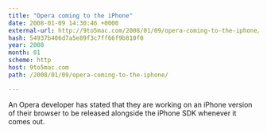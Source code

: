 ```yaml
---
title: "Opera coming to the iPhone"
date: 2008-01-09 14:30:46 +0000
external-url: http://9to5mac.com/2008/01/09/opera-coming-to-the-iphone/
hash: 54937b406d7a5e89f3c7ff66f9b810f0
year: 2008
month: 01
scheme: http
host: 9to5mac.com
path: /2008/01/09/opera-coming-to-the-iphone/

---
```


An Opera developer has stated that they are working on an iPhone version of their browser to be released alongside the iPhone SDK  whenever it comes out.
